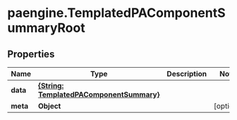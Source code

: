 # paengine.TemplatedPAComponentSummaryRoot

## Properties

Name | Type | Description | Notes
------------ | ------------- | ------------- | -------------
**data** | [**{String: TemplatedPAComponentSummary}**](TemplatedPAComponentSummary.md) |  | 
**meta** | **Object** |  | [optional] 


